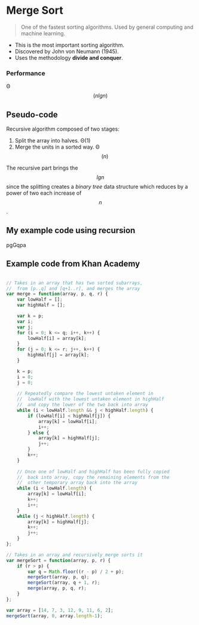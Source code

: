 # Merge Sort

> One of the fastest sorting algorithms. Used by general computing and machine learning.

- This is the most important sorting algorithm.
- Discovered by John von Neumann (1945).
- Uses the methodology **divide and conquer**.
    
### Performance

Θ$$(nlgn)$$

## Pseudo-code

Recursive algorithm composed of two stages:

1. Split the array into halves. Θ(1) 
2. Merge the units in a sorted way. Θ$$(n)$$

The recursive part brings the $$lgn$$ since the splitting creates a *binary tree* data structure which reduces by a power of two each increase of $$n$$.

## My example code using recursion 

pgGqpa

## Example code from Khan Academy

```javascript

// Takes in an array that has two sorted subarrays,
//  from [p..q] and [q+1..r], and merges the array
var merge = function(array, p, q, r) {
    var lowHalf = [];
    var highHalf = [];

    var k = p;
    var i;
    var j;
    for (i = 0; k <= q; i++, k++) {
        lowHalf[i] = array[k];
    }
    for (j = 0; k <= r; j++, k++) {
        highHalf[j] = array[k];
    }

    k = p;
    i = 0;
    j = 0;
    
    // Repeatedly compare the lowest untaken element in
    //  lowHalf with the lowest untaken element in highHalf
    //  and copy the lower of the two back into array
    while (i < lowHalf.length && j < highHalf.length) {
        if (lowHalf[i] < highHalf[j]) {
            array[k] = lowHalf[i];
            i++;
        } else {
            array[k] = highHalf[j];
            j++;
        }
        k++;
    }
    
    // Once one of lowHalf and highHalf has been fully copied
    //  back into array, copy the remaining elements from the
    //  other temporary array back into the array
    while (i < lowHalf.length) {
        array[k] = lowHalf[i];
        k++;
        i++;
    }
    while (j < highHalf.length) {
        array[k] = highHalf[j];
        k++;
        j++;
    }
};

// Takes in an array and recursively merge sorts it
var mergeSort = function(array, p, r) {
    if (r > p) {
        var q = Math.floor((r - p) / 2 + p);
        mergeSort(array, p, q);
        mergeSort(array, q + 1, r);
        merge(array, p, q, r);
    }
};

var array = [14, 7, 3, 12, 9, 11, 6, 2];
mergeSort(array, 0, array.length-1);
```



